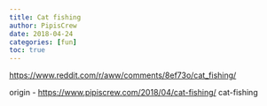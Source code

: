 ```yaml
---
title: Cat fishing
author: PipisCrew
date: 2018-04-24
categories: [fun]
toc: true
---
```


https://www.reddit.com/r/aww/comments/8ef73o/cat_fishing/

origin - https://www.pipiscrew.com/2018/04/cat-fishing/ cat-fishing